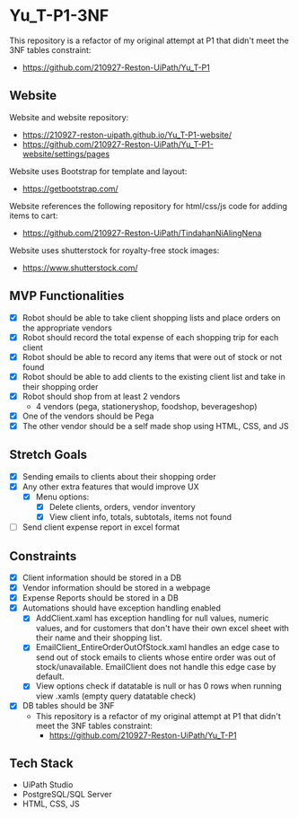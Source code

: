 # Yu_T-P1-3NF

This repository is a refactor of my original attempt at P1 that didn't meet the 3NF tables constraint:

- https://github.com/210927-Reston-UiPath/Yu_T-P1

## Website 

Website and website repository: 

- https://210927-reston-uipath.github.io/Yu_T-P1-website/
- https://github.com/210927-Reston-UiPath/Yu_T-P1-website/settings/pages

Website uses Bootstrap for template and layout:

- https://getbootstrap.com/

Website references the following repository for html/css/js code for adding items to cart:

- https://github.com/210927-Reston-UiPath/TindahanNiAlingNena

Website uses shutterstock for royalty-free stock images:

- https://www.shutterstock.com/

## MVP Functionalities

- [x] Robot should be able to take client shopping lists and place orders on the appropriate vendors
- [x] Robot should record the total expense of each shopping trip for each client
- [x] Robot should be able to record any items that were out of stock or not found
- [x] Robot should be able to add clients to the existing client list and take in their shopping order
- [x] Robot should shop from at least 2 vendors
  - 4 vendors (pega, stationeryshop, foodshop, beverageshop)
- [x] One of the vendors should be Pega
- [x] The other vendor should be a self made shop using HTML, CSS, and JS
## Stretch Goals
- [x] Sending emails to clients about their shopping order
- [x] Any other extra features that would improve UX
  - [x] Menu options:
    - [x] Delete clients, orders, vendor inventory
    - [x] View client info, totals, subtotals, items not found
- [ ] Send client expense report in excel format
## Constraints
- [x] Client information should be stored in a DB
- [x] Vendor information should be stored in a webpage
- [x] Expense Reports should be stored in a DB
- [x] Automations should have exception handling enabled
  - [x] AddClient.xaml has exception handling for null values, numeric values, and for customers that don't have their own excel sheet with their name and their shopping list.
  - [x] EmailClient_EntireOrderOutOfStock.xaml handles an edge case to send out of stock emails to clients whose entire order was out of stock/unavailable. EmailClient does not handle this edge case by default.
  - [x] View options check if datatable is null or has 0 rows when running view .xamls (empty query datatable check)
- [x] DB tables should be 3NF
  - This repository is a refactor of my original attempt at P1 that didn't meet the 3NF tables constraint:
    - https://github.com/210927-Reston-UiPath/Yu_T-P1
## Tech Stack
- UiPath Studio
- PostgreSQL/SQL Server
- HTML, CSS, JS
